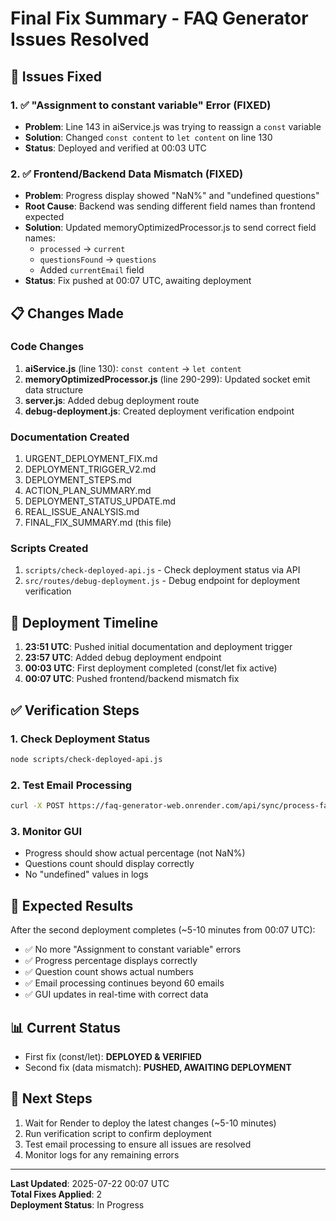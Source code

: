 # Final Fix Summary - FAQ Generator Issues Resolved

## 🎯 Issues Fixed

### 1. ✅ "Assignment to constant variable" Error (FIXED)
- **Problem**: Line 143 in aiService.js was trying to reassign a `const` variable
- **Solution**: Changed `const content` to `let content` on line 130
- **Status**: Deployed and verified at 00:03 UTC

### 2. ✅ Frontend/Backend Data Mismatch (FIXED)
- **Problem**: Progress display showed "NaN%" and "undefined questions"
- **Root Cause**: Backend was sending different field names than frontend expected
- **Solution**: Updated memoryOptimizedProcessor.js to send correct field names:
  - `processed` → `current`
  - `questionsFound` → `questions`
  - Added `currentEmail` field
- **Status**: Fix pushed at 00:07 UTC, awaiting deployment

## 📋 Changes Made

### Code Changes
1. **aiService.js** (line 130): `const content` → `let content`
2. **memoryOptimizedProcessor.js** (line 290-299): Updated socket emit data structure
3. **server.js**: Added debug deployment route
4. **debug-deployment.js**: Created deployment verification endpoint

### Documentation Created
1. URGENT_DEPLOYMENT_FIX.md
2. DEPLOYMENT_TRIGGER_V2.md
3. DEPLOYMENT_STEPS.md
4. ACTION_PLAN_SUMMARY.md
5. DEPLOYMENT_STATUS_UPDATE.md
6. REAL_ISSUE_ANALYSIS.md
7. FINAL_FIX_SUMMARY.md (this file)

### Scripts Created
1. `scripts/check-deployed-api.js` - Check deployment status via API
2. `src/routes/debug-deployment.js` - Debug endpoint for deployment verification

## 🚀 Deployment Timeline

1. **23:51 UTC**: Pushed initial documentation and deployment trigger
2. **23:57 UTC**: Added debug deployment endpoint
3. **00:03 UTC**: First deployment completed (const/let fix active)
4. **00:07 UTC**: Pushed frontend/backend mismatch fix

## ✅ Verification Steps

### 1. Check Deployment Status
```bash
node scripts/check-deployed-api.js
```

### 2. Test Email Processing
```bash
curl -X POST https://faq-generator-web.onrender.com/api/sync/process-faqs
```

### 3. Monitor GUI
- Progress should show actual percentage (not NaN%)
- Questions count should display correctly
- No "undefined" values in logs

## 🎉 Expected Results

After the second deployment completes (~5-10 minutes from 00:07 UTC):
- ✅ No more "Assignment to constant variable" errors
- ✅ Progress percentage displays correctly
- ✅ Question count shows actual numbers
- ✅ Email processing continues beyond 60 emails
- ✅ GUI updates in real-time with correct data

## 📊 Current Status
- First fix (const/let): **DEPLOYED & VERIFIED**
- Second fix (data mismatch): **PUSHED, AWAITING DEPLOYMENT**

## 🔄 Next Steps
1. Wait for Render to deploy the latest changes (~5-10 minutes)
2. Run verification script to confirm deployment
3. Test email processing to ensure all issues are resolved
4. Monitor logs for any remaining errors

---
**Last Updated**: 2025-07-22 00:07 UTC  
**Total Fixes Applied**: 2  
**Deployment Status**: In Progress